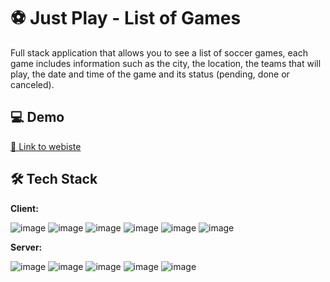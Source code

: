 
# ⚽ Just Play - List of Games 

Full stack application that allows you to see a list of soccer games, each game includes information such as the city, the location, the teams that will play, the date and time of the game and its status (pending, done or canceled).

## 💻 Demo

[🔗 Link to webiste](https://just-play-mauve.vercel.app/)

## 🛠 Tech Stack

**Client:**

![image](https://img.shields.io/badge/Vite-B73BFE?style=for-the-badge&logo=vite&logoColor=FFD62E
) ![image](https://img.shields.io/badge/React-20232A?style=for-the-badge&logo=react&logoColor=61DAFB) ![image](https://img.shields.io/badge/Redux-593D88?style=for-the-badge&logo=redux&logoColor=white) ![image](https://img.shields.io/badge/Tailwind_CSS-38B2AC?style=for-the-badge&logo=tailwind-css&logoColor=white
) ![image](https://img.shields.io/badge/Formik-666766?style=for-the-badge
) ![image](https://img.shields.io/badge/YUP-666766?style=for-the-badge
)

**Server:** 

![image](https://img.shields.io/badge/Node%20js-339933?style=for-the-badge&logo=nodedotjs&logoColor=white
) ![image](https://img.shields.io/badge/Express%20js-000000?style=for-the-badge&logo=express&logoColor=white
) ![image](https://img.shields.io/badge/Sequelize-52B0E7?style=for-the-badge&logo=Sequelize&logoColor=white
) ![image](https://img.shields.io/badge/PostgreSQL-316192?style=for-the-badge&logo=postgresql&logoColor=white
) ![image](https://img.shields.io/badge/Express%20Validator-666766?style=for-the-badge)


